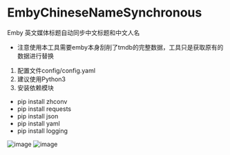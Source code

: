 # EmbyChineseNameSynchronous
Emby 英文媒体标题自动同步中文标题和中文人名


*  注意使用本工具需要emby本身刮削了tmdb的完整数据，工具只是获取原有的数据进行替换
1. 配置文件config/config.yaml
2. 建议使用Python3
3. 安装依赖模块
*  pip install zhconv
*  pip install requests
*  pip install json
*  pip install yaml
*  pip install logging

![image](https://user-images.githubusercontent.com/23020770/188265314-73610b4e-264d-4b8c-9750-e707512f7fef.png)
![image](https://user-images.githubusercontent.com/23020770/188306989-c722673e-2dac-4c79-8cb1-1a4eb3a35aa2.png)
